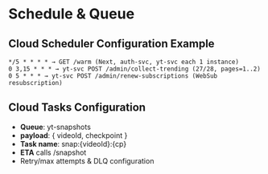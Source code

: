 # Schedule & Queue

## Cloud Scheduler Configuration Example

```
*/5 * * * * → GET /warm (Next, auth-svc, yt-svc each 1 instance)
0 3,15 * * * → yt-svc POST /admin/collect-trending (27/28, pages=1..2)
0 5 * * * → yt-svc POST /admin/renew-subscriptions (WebSub resubscription)
```

## Cloud Tasks Configuration

- **Queue**: yt-snapshots
- **payload**: { videoId, checkpoint }
- **Task name**: snap:{videoId}:{cp}
- **ETA** calls /snapshot
- Retry/max attempts & DLQ configuration